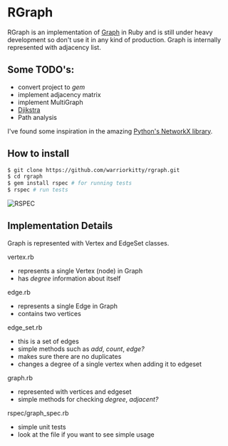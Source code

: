 # RGraph

RGraph is an implementation of [Graph](https://en.wikipedia.org/wiki/Graph_(discrete_mathematics)) in Ruby and is still under heavy development so don't use it in any kind of production. Graph is internally represented with adjacency list.

## Some TODO's:
  - convert project to *gem*
  - implement adjacency matrix
  - implement MultiGraph
  - [Djikstra](https://en.wikipedia.org/wiki/Dijkstra%27s_algorithm)
  - Path analysis

I've found some inspiration in the amazing [Python's NetworkX library](https://networkx.github.io).

## How to install
```sh
$ git clone https://github.com/warriorkitty/rgraph.git
$ cd rgraph
$ gem install rspec # for running tests
$ rspec # run tests
```

![RSPEC](http://s7.postimg.org/irb7df15n/Screen_Shot_2016_03_21_at_06_07_50.png)

## Implementation Details
Graph is represented with Vertex and EdgeSet classes.

vertex.rb
* represents a single Vertex (node) in Graph
* has *degree* information about itself

edge.rb
* represents a single Edge in Graph
* contains two vertices

edge_set.rb
* this is a set of edges
* simple methods such as *add*, *count*, *edge?*
* makes sure there are no duplicates
* changes a degree of a single vertex when adding it to edgeset

graph.rb
* represented with vertices and edgeset
* simple methods for checking *degree*, *adjacent?*

rspec/graph_spec.rb
* simple unit tests
* look at the file if you want to see simple usage